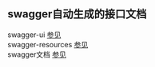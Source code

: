 ## swagger自动生成的接口文档  
swagger-ui [参见](http://localhost:8080/swagger-ui.html)  
swagger-resources [参见](http://localhost:8080/swagger-resources)  
swagger文档 [参见](http://springfox.github.io/springfox/docs/current/)  